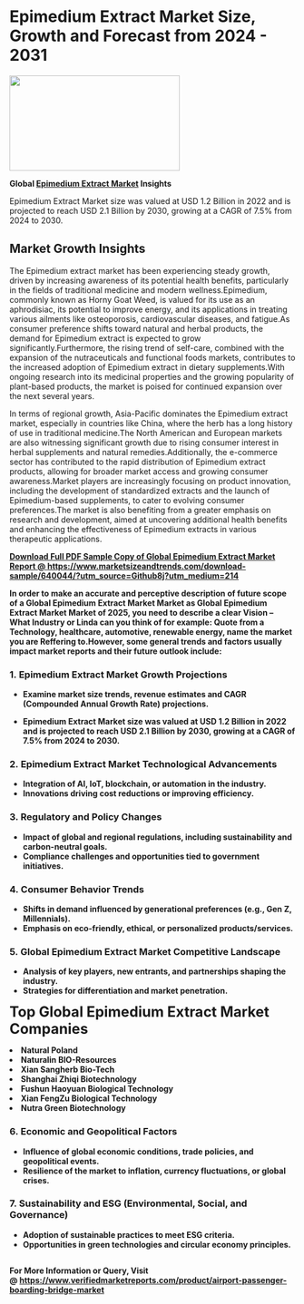 <H1>Epimedium Extract Market Size, Growth and Forecast from 2024 - 2031</H1><img class="aligncenter size-medium wp-image-584254" src="https://thirdeyenews.in/wp-content/uploads/2024/09/Global-Market-Research-300x168.jpeg" alt="" width="300" height="168" /><p><strong>Global&nbsp;<a href="https://www.marketsizeandtrends.com/download-sample/640044/?utm_source=Github8j?utm_medium=214">Epimedium Extract Market</a> Insights</strong></p><p>Epimedium Extract Market size was valued at USD 1.2 Billion in 2022 and is projected to reach USD 2.1 Billion by 2030, growing at a CAGR of 7.5% from 2024 to 2030.</p><p><h2>Market Growth Insights</h2> <p>The Epimedium extract market has been experiencing steady growth, driven by increasing awareness of its potential health benefits, particularly in the fields of traditional medicine and modern wellness.Epimedium, commonly known as Horny Goat Weed, is valued for its use as an aphrodisiac, its potential to improve energy, and its applications in treating various ailments like osteoporosis, cardiovascular diseases, and fatigue.As consumer preference shifts toward natural and herbal products, the demand for Epimedium extract is expected to grow significantly.Furthermore, the rising trend of self-care, combined with the expansion of the nutraceuticals and functional foods markets, contributes to the increased adoption of Epimedium extract in dietary supplements.With ongoing research into its medicinal properties and the growing popularity of plant-based products, the market is poised for continued expansion over the next several years.</p> <p><strong><a href="download-sample-link"></a></strong></p> <p>In terms of regional growth, Asia-Pacific dominates the Epimedium extract market, especially in countries like China, where the herb has a long history of use in traditional medicine.The North American and European markets are also witnessing significant growth due to rising consumer interest in herbal supplements and natural remedies.Additionally, the e-commerce sector has contributed to the rapid distribution of Epimedium extract products, allowing for broader market access and growing consumer awareness.Market players are increasingly focusing on product innovation, including the development of standardized extracts and the launch of Epimedium-based supplements, to cater to evolving consumer preferences.The market is also benefiting from a greater emphasis on research and development, aimed at uncovering additional health benefits and enhancing the effectiveness of Epimedium extracts in various therapeutic applications.</p> <p><strong><a href="get-more-info-link"></p><p><span class=""><strong>Download Full PDF Sample Copy of Global Epimedium Extract Market Report</strong> @ <a href="https://www.marketsizeandtrends.com/download-sample/640044/?utm_source=Github8j?utm_medium=214" target="_blank">https://www.marketsizeandtrends.com/download-sample/640044/?utm_source=Github8j?utm_medium=214</a></span></p><p>In order to make an accurate and perceptive description of future scope of a Global&nbsp;Epimedium Extract Market Market as Global&nbsp;Epimedium Extract Market Market of 2025, you need to describe a clear Vision &ndash; What Industry or Linda can you think of for example: Quote from a Technology, healthcare, automotive, renewable energy, name the market you are Reffering to.However, some general trends and factors usually impact market reports and their future outlook include:</p><h3>1.&nbsp;<strong>Epimedium Extract Market Growth Projections</strong></h3><ul><li>Examine market size trends, revenue estimates and CAGR (Compounded Annual Growth Rate) projections.</li><li><p>Epimedium Extract Market size was valued at USD 1.2 Billion in 2022 and is projected to reach USD 2.1 Billion by 2030, growing at a CAGR of 7.5% from 2024 to 2030.</p></li></ul><h3>2.&nbsp;<strong>Epimedium Extract Market Technological Advancements</strong></h3><ul><li>Integration of AI, IoT, blockchain, or automation in the industry.</li><li>Innovations driving cost reductions or improving efficiency.</li></ul><h3>3.&nbsp;<strong>Regulatory and Policy Changes</strong></h3><ul><li>Impact of global and regional regulations, including sustainability and carbon-neutral goals.</li><li>Compliance challenges and opportunities tied to government initiatives.</li></ul><h3>4.&nbsp;<strong>Consumer Behavior Trends</strong></h3><ul><li>Shifts in demand influenced by generational preferences (e.g., Gen Z, Millennials).</li><li>Emphasis on eco-friendly, ethical, or personalized products/services.</li></ul><h3>5.&nbsp;<strong>Global Epimedium Extract Market Competitive Landscape</strong></h3><ul><li>Analysis of key players, new entrants, and partnerships shaping the industry.</li><li>Strategies for differentiation and market penetration.</li></ul><p data-pm-slice="1 1 []"><span style="color: inherit; font-family: inherit; font-size: 25px;">Top Global Epimedium Extract Market Companies</span></p><div class="" data-test-id=""><p><li>Natural Poland</li><li> Naturalin BIO-Resources</li><li> Xian Sangherb Bio-Tech</li><li> Shanghai Zhiqi Biotechnology</li><li> Fushun Haoyuan Biological Technology</li><li> Xian FengZu Biological Technology</li><li> Nutra Green Biotechnology</li></p></div><h3>6.&nbsp;<strong>Economic and Geopolitical Factors</strong></h3><ul><li>Influence of global economic conditions, trade policies, and geopolitical events.</li><li>Resilience of the market to inflation, currency fluctuations, or global crises.</li></ul><h3>7.&nbsp;<strong>Sustainability and ESG (Environmental, Social, and Governance)</strong></h3><ul><li>Adoption of sustainable practices to meet ESG criteria.</li><li>Opportunities in green technologies and circular economy principles.</li></ul><h2><strong style="font-size: 14px;">For More Information or Query, Visit @&nbsp;</strong><a style="background-color: #ffffff; font-size: 14px;" href="https://www.marketsizeandtrends.com/report/epimedium-extract-market/" target="_blank">https://www.verifiedmarketreports.com/product/airport-passenger-boarding-bridge-market</a></h2>